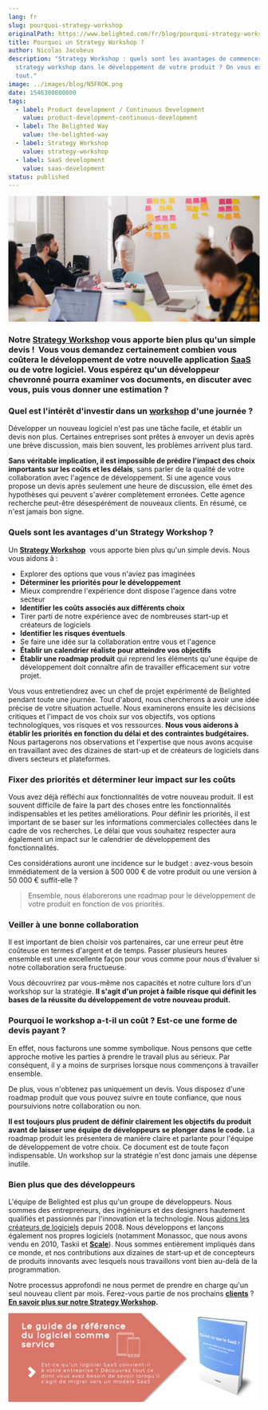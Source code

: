 ```yaml
---
lang: fr
slug: pourquoi-strategy-workshop
originalPath: https://www.belighted.com/fr/blog/pourquoi-strategy-workshop
title: Pourquoi un Strategy Workshop ?
author: Nicolas Jacobeus
description: "Strategy Workshop : quels sont les avantages de commencer par un
  strategy workshop dans le développement de votre produit ? On vous explique
  tout."
image: ../images/blog/N5FROK.png
date: 1546300800000
tags:
  - label: Product development / Continuous Development
    value: product-development-continuous-development
  - label: The Belighted Way
    value: the-belighted-way
  - label: Strategy Workshop
    value: strategy-workshop
  - label: SaaS development
    value: saas-development
status: published
---
```

![strategy workshop développement logiciels](/content/images/legacy/fjc20I7ZKSnwqjUax8NDU.png)

### Notre **[Strategy Workshop](/fr/strategy-workshop)** vous apporte bien plus qu'un simple devis !  Vous vous demandez certainement combien vous coûtera le développement de votre nouvelle application **[SaaS](/fr/qu-est-ce-que-le-saas-guide)** ou de votre logiciel. Vous espérez qu'un développeur chevronné pourra examiner vos documents, en discuter avec vous, puis vous donner une estimation ?

### Quel est l'intérêt d'investir dans un [workshop](/fr/strategy-workshop) d'une journée ?

Développer un nouveau logiciel n'est pas une tâche facile, et établir un devis non plus. Certaines entreprises sont prêtes à envoyer un devis après une brève discussion, mais bien souvent, les problèmes arrivent plus tard.

**Sans véritable implication, il est impossible de prédire l'impact des choix importants sur les coûts et les délais**, sans parler de la qualité de votre collaboration avec l'agence de développement. Si une agence vous propose un devis après seulement une heure de discussion, elle émet des hypothèses qui peuvent s'avérer complètement erronées. Cette agence recherche peut-être désespérément de nouveaux clients. En résumé, ce n'est jamais bon signe.

### **Quels sont les avantages d'un Strategy Workshop ?**

Un **[Strategy Workshop](/fr/strategy-workshop)**  vous apporte bien plus qu'un simple devis. Nous vous aidons à :

*   Explorer des options que vous n'aviez pas imaginées
*   **Déterminer les priorités pour le développement**
*   Mieux comprendre l'expérience dont dispose l'agence dans votre secteur
*   **Identifier les coûts associés aux différents choix**
*   Tirer parti de notre expérience avec de nombreuses start-up et créateurs de logiciels
*   **Identifier les risques éventuels**
*   Se faire une idée sur la collaboration entre vous et l'agence
*   **Établir un calendrier réaliste pour atteindre vos objectifs**
*   **Établir une roadmap produit** qui reprend les éléments qu'une équipe de développement doit connaître afin de travailler efficacement sur votre projet.

Vous vous entretiendrez avec un chef de projet expérimenté de Belighted pendant toute une journée. Tout d'abord, nous chercherons à avoir une idée précise de votre situation actuelle. Nous examinerons ensuite les décisions critiques et l'impact de vos choix sur vos objectifs, vos options technologiques, vos risques et vos ressources. **Nous vous aiderons à établir les priorités en fonction du délai et des contraintes budgétaires.** Nous partagerons nos observations et l'expertise que nous avons acquise en travaillant avec des dizaines de start-up et de créateurs de logiciels dans divers secteurs et plateformes.

### **Fixer des priorités et déterminer leur impact sur les coûts**

Vous avez déjà réfléchi aux fonctionnalités de votre nouveau produit. Il est souvent difficile de faire la part des choses entre les fonctionnalités indispensables et les petites améliorations. Pour définir les priorités, il est important de se baser sur les informations commerciales collectées dans le cadre de vos recherches. Le délai que vous souhaitez respecter aura également un impact sur le calendrier de développement des fonctionnalités.

Ces considérations auront une incidence sur le budget : avez-vous besoin immédiatement de la version à 500 000 € de votre produit ou une version à 50 000 € suffit-elle ?

> Ensemble, nous élaborerons une roadmap pour le développement de votre produit en fonction de vos priorités.

### **Veiller à une bonne collaboration**

Il est important de bien choisir vos partenaires, car une erreur peut être coûteuse en termes d'argent et de temps. Passer plusieurs heures ensemble est une excellente façon pour vous comme pour nous d'évaluer si notre collaboration sera fructueuse.

Vous découvrirez par vous-même nos capacités et notre culture lors d'un workshop sur la stratégie. **Il s'agit d'un projet à faible risque qui définit les bases de la réussite du développement de votre nouveau produit.**

### **Pourquoi le workshop a-t-il un coût ? Est-ce une forme de devis payant ?**

En effet, nous facturons une somme symbolique. Nous pensons que cette approche motive les parties à prendre le travail plus au sérieux. Par conséquent, il y a moins de surprises lorsque nous commençons à travailler ensemble.

De plus, vous n'obtenez pas uniquement un devis. Vous disposez d'une roadmap produit que vous pouvez suivre en toute confiance, que nous poursuivions notre collaboration ou non.

**Il est toujours plus prudent de définir clairement les objectifs du produit avant de laisser une équipe de développeurs se plonger dans le code.** La roadmap produit les présentera de manière claire et parlante pour l'équipe de développement de votre choix. Ce document est de toute façon indispensable. Un workshop sur la stratégie n'est donc jamais une dépense inutile.

### **Bien plus que des développeurs**

L'équipe de Belighted est plus qu'un groupe de développeurs. Nous sommes des entrepreneurs, des ingénieurs et des designers hautement qualifiés et passionnés par l'innovation et la technologie. Nous [aidons les créateurs de logiciels](/blog/startup-mindset-clients) depuis 2008. Nous développons et lançons également nos propres logiciels (notamment Monassoc, que nous avons vendu en 2010, Taskii et **[Scale](https://www.belighted.com/scale)**). Nous sommes entièrement impliqués dans ce monde, et nos contributions aux dizaines de start-up et de concepteurs de produits innovants avec lesquels nous travaillons vont bien au-delà de la programmation.

Notre processus approfondi ne nous permet de prendre en charge qu'un seul nouveau client par mois. Ferez-vous partie de nos prochains **[clients](/fr/clients)** ? **[En savoir plus sur notre Strategy Workshop](/fr/strategy-workshop).**

[![Nouveau call-to-action](/content/images/legacy/Htz_P1iMXy1bwRoC6u7Xy.png)](https://cta-redirect.hubspot.com/cta/redirect/1684659/efa19144-ba00-4802-bd26-7c27dbad25ab)